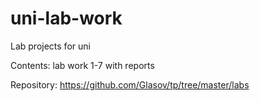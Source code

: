 # uni-lab-work
Lab projects for uni

Contents:
lab work 1-7 with reports

Repository:
https://github.com/Glasov/tp/tree/master/labs
